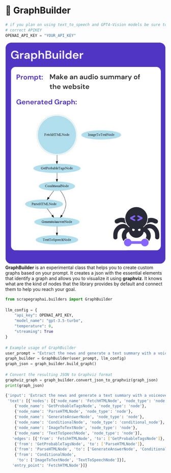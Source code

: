 # 🍇 GraphBuilder
```python
# if you plan on using text_to_speech and GPT4-Vision models be sure to use the
# correct APIKEY
OPENAI_API_KEY = "YOUR_API_KEY"
```
![key1](img/GraphBuilder.png)
**GraphBuilder** is an experimental class that helps you to create custom graphs based on your prompt. It creates a json with the essential elements that identify a graph and allows you to visualize it using **graphviz**. It knows what are the kind of nodes that the library provides by default and connect them to help you reach your goal.

```python
from scrapegraphai.builders import GraphBuilder

llm_config = {
    "api_key": OPENAI_API_KEY,
    "model_name": "gpt-3.5-turbo",
    "temperature": 0,
    "streaming": True
}

# Example usage of GraphBuilder
user_prompt = "Extract the news and generate a text summary with a voiceover."
graph_builder = GraphBuilder(user_prompt, llm_config)
graph_json = graph_builder.build_graph()

# Convert the resulting JSON to Graphviz format
graphviz_graph = graph_builder.convert_json_to_graphviz(graph_json)
print(graph_json)
```
```bash
{'input': 'Extract the news and generate a text summary with a voiceover.',
 'text': [{'nodes': [{'node_name': 'FetchHTMLNode', 'node_type': 'node'},
    {'node_name': 'GetProbableTagsNode', 'node_type': 'node'},
    {'node_name': 'ParseHTMLNode', 'node_type': 'node'},
    {'node_name': 'GenerateAnswerNode', 'node_type': 'node'},
    {'node_name': 'ConditionalNode', 'node_type': 'conditional_node'},
    {'node_name': 'ImageToTextNode', 'node_type': 'node'},
    {'node_name': 'TextToSpeechNode', 'node_type': 'node'}],
   'edges': [{'from': 'FetchHTMLNode', 'to': ['GetProbableTagsNode']},
    {'from': 'GetProbableTagsNode', 'to': ['ParseHTMLNode']},
    {'from': 'ParseHTMLNode', 'to': ['GenerateAnswerNode', 'ConditionalNode']},
    {'from': 'ConditionalNode',
     'to': ['ImageToTextNode', 'TextToSpeechNode']}],
   'entry_point': 'FetchHTMLNode'}]}

```